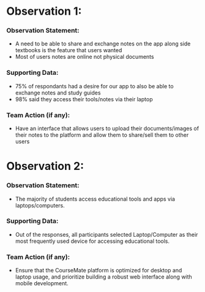 # Observation 1:

### Observation Statement:

- A need to be able to share and exchange notes on the app along side textbooks is the feature that users wanted
- Most of users notes are online not physical documents

### Supporting Data:

- 75% of respondants had a desire for our app to also be able to exchange notes and study guides
- 98% said they access their tools/notes via their laptop

### Team Action (if any):

- Have an interface that allows users to upload their documents/images of their notes to the platform and allow them to share/sell them to other users


# Observation 2:

### Observation Statement:
 
- The majority of students access educational tools and apps via laptops/computers.

### Supporting Data: 

- Out of the responses, all participants selected Laptop/Computer as their most frequently used device for accessing educational tools.

### Team Action (if any): 

- Ensure that the CourseMate platform is optimized for desktop and laptop usage, and prioritize building a robust web interface along with mobile development.

